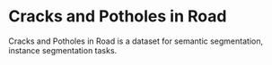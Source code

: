 # Cracks and Potholes in Road

Cracks and Potholes in Road is a dataset for semantic segmentation, instance segmentation tasks.